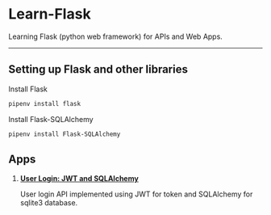 # Learn-Flask

Learning Flask (python web framework) for APIs and Web Apps.

***

## Setting up Flask and other libraries

Install Flask

```bash
pipenv install flask
```

Install Flask-SQLAlchemy

```bash
pipenv install Flask-SQLAlchemy
```

## Apps

1. [**User Login: JWT and SQLAlchemy**](./User-Login:%20JWT%20and%20SQLAlchemy/README.md)

    User login API implemented using JWT for token and SQLAlchemy for sqlite3 database.
